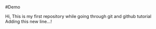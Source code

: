 #Demo

Hi, This is my first repository while going through git and github tutorial
Adding this new line...!
